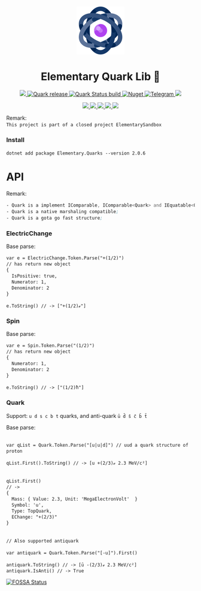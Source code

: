 <!-- Logo -->
<p align="center">
  <a href="#">
    <img height="128" width="128" src="https://raw.githubusercontent.com/0xF6/Quark/master/icon/icon.png">
  </a>
</p>

<!-- Name -->
<h1 align="center">
  Elementary Quark Lib 🔅
</h1>
<p align="center">
  <a href="#">
    <img alr="MIT License" src="http://img.shields.io/:license-MIT-blue.svg">
    <img alt="Quark release" src="https://img.shields.io/github/release/0xF6/Quark.svg">
    <img alt="Quark Status build" src="https://github.com/ElementaryStudio/Quark/workflows/.NET%20Core%20CI/badge.svg">
  </a>
  <a href="https://www.nuget.org/packages/Elementary.Quarks/">
    <img alt="Nuget" src="https://img.shields.io/nuget/v/Elementary.Quarks.svg?color=%23884499">
  </a>
  <a href="https://t.me/ivysola">
    <img alt="Telegram" src="https://img.shields.io/badge/Ask%20Me-Anything-1f425f.svg">
  </a>
<a href="https://app.fossa.io/projects/git%2Bgithub.com%2FElementaryStudio%2FQuark?ref=badge_shield" alt="FOSSA Status"><img src="https://app.fossa.io/api/projects/git%2Bgithub.com%2FElementaryStudio%2FQuark.svg?type=shield"/></a>
</p>
<p align="center">
  <a href="#">
    <img src="https://forthebadge.com/images/badges/made-with-c-sharp.svg">
    <img src="https://forthebadge.com/images/badges/designed-in-ms-paint.svg">
    <img src="https://forthebadge.com/images/badges/ages-18.svg">
    <img src="https://ForTheBadge.com/images/badges/winter-is-coming.svg">
    <img src="https://forthebadge.com/images/badges/gluten-free.svg">
  </a>
</p>


Remark:       
  `This project is part of a closed project ElementarySandbox`    


### Install   
`dotnet add package Elementary.Quarks --version 2.0.6`


# API

Remark: 
```asm
- Quark is a implement IComparable, IComparable<Quark> and IEquatable<Quark> interface;
- Quark is a native marshaling compatible;
- Quark is a gota go fast structure;
```


### ElectricChange

Base parse:
```CSharp
var e = ElectricChange.Token.Parse("+(1/2)") 
// has return new object
{
  IsPositive: true,
  Numerator: 1,
  Denominator: 2
}

e.ToString() // -> ["+(1/2)ℯ"]
```

### Spin

Base parse:
```CSharp
var e = Spin.Token.Parse("(1/2)") 
// has return new object
{
  Numerator: 1,
  Denominator: 2
}

e.ToString() // -> ["(1/2)ħ"]
```

### Quark


Support: `u d s c b t` quarks, and anti-quark `ū d̄ s̄ c̄ b̄ t̄`

Base parse:
```CSharp

var qList = Quark.Token.Parse("[u|u|d]") // uud a quark structure of proton

qList.First().ToString() // -> [u +(2/3)ℯ 2.3 MeV/c²]


qList.First()
// ->
{
  Mass: { Value: 2.3, Unit: 'MegaElectronVolt'  }
  Symbol: 'u',
  Type: TopQuark,
  EChange: "+(2/3)"
}


// Also supported antiquark

var antiquark = Quark.Token.Parse("[-u]").First()

antiquark.ToString() // -> [ū -(2/3)ℯ 2.3 MeV/c²]
antiquark.IsAnti() // -> True
```




[![FOSSA Status](https://app.fossa.io/api/projects/git%2Bgithub.com%2FElementaryStudio%2FQuark.svg?type=large)](https://app.fossa.io/projects/git%2Bgithub.com%2FElementaryStudio%2FQuark?ref=badge_large)
